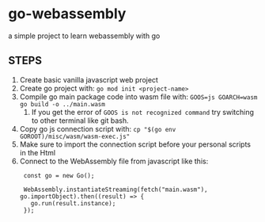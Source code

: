 # go-webassembly

a simple project to learn webassembly with go

## STEPS

1. Create basic vanilla javascript web project
2. Create go project with: `go mod init <project-name>`
3. Compile go main package code into wasm file with: `GOOS=js GOARCH=wasm go build -o ../main.wasm`
   1. If you get the error of `GOOS is not recognized command` try switching to other terminal like git bash.
4. Copy go js connection script with: `cp "$(go env GOROOT)/misc/wasm/wasm-exec.js"`
5. Make sure to import the connection script before your personal scripts in the Html
6. Connect to the WebAssembly file from javascript like this: 
   ```
    const go = new Go();

    WebAssembly.instantiateStreaming(fetch("main.wasm"), go.importObject).then((result) => {
      go.run(result.instance);
    });
   ```